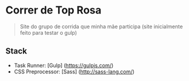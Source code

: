 # Correr de Top Rosa
> Site do grupo de corrida que minha mãe participa (site inicialmente feito para testar o gulp)

## Stack

- Task Runner: [Gulp] (https://gulpjs.com/)
- CSS Preprocessor: [Sass] (http://sass-lang.com/)
